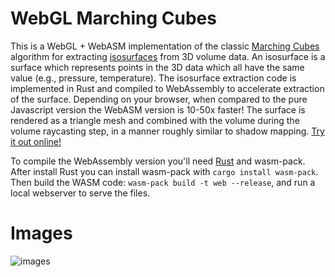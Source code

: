 # WebGL Marching Cubes

This is a WebGL + WebASM implementation of the classic [Marching Cubes](https://en.wikipedia.org/wiki/Marching_cubes)
algorithm for extracting [isosurfaces](https://en.wikipedia.org/wiki/Isosurface) from 3D volume data.
An isosurface is a surface which represents points in the 3D data which all have the same value
(e.g., pressure, temperature). The isosurface extraction code is implemented in Rust and compiled
to WebAssembly to accelerate extraction of the surface. Depending on your browser,
when compared to the pure Javascript version the WebASM version is 10-50x faster!
The surface is rendered as a triangle mesh and combined with the
volume during the volume raycasting step, in a manner roughly similar to shadow mapping.
[Try it out online!](https://www.willusher.io/webgl-marching-cubes/)

To compile the WebAssembly version you'll need [Rust](https://www.rust-lang.org/) and wasm-pack.
After install Rust you can install wasm-pack with `cargo install wasm-pack`.
Then build the WASM code: `wasm-pack build -t web --release`, and
run a local webserver to serve the files.

# Images

![images](https://i.imgur.com/2tvnaYn.png)


